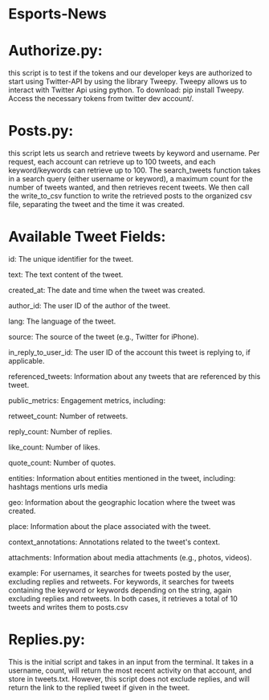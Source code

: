 # Esports-News

# Authorize.py:
this script is to test if the tokens and our developer keys are authorized to start using Twitter-API by using the library Tweepy. Tweepy allows us to interact with Twitter Api using python. To download: pip install Tweepy. Access the necessary tokens from twitter dev account/. 


# Posts.py:
this script lets us search and retrieve tweets by keyword and username. Per request, each account can retrieve up to 100 tweets, and each keyword/keywords can retrieve up to 100. The search_tweets function takes in a search query (either username or keyword), a maximum count for the number of tweets wanted, and then retrieves recent tweets. We then call the write_to_csv function to write the retrieved posts to the organized csv file, separating the tweet and the time it was created. 


# Available Tweet Fields:

id: The unique identifier for the tweet.

text: The text content of the tweet.

created_at: The date and time when the tweet was created.

author_id: The user ID of the author of the tweet.

lang: The language of the tweet.

source: The source of the tweet (e.g., Twitter for iPhone).

in_reply_to_user_id: The user ID of the account this tweet is replying to, if applicable.

referenced_tweets: Information about any tweets that are referenced by this tweet.

public_metrics: Engagement metrics, including:

retweet_count: Number of retweets.

reply_count: Number of replies.

like_count: Number of likes.

quote_count: Number of quotes.

entities: Information about entities mentioned in the tweet, including:
hashtags
mentions
urls
media

geo: Information about the geographic location where the tweet was created.

place: Information about the place associated with the tweet.

context_annotations: Annotations related to the tweet's context.

attachments: Information about media attachments (e.g., photos, videos).

example:
For usernames, it searches for tweets posted by the user, excluding replies and retweets. For keywords, it searches for tweets containing the keyword or keywords depending on the string, again excluding replies and retweets. In both cases, it retrieves a total of 10 tweets and writes them to posts.csv

# Replies.py:
This is the initial script and takes in an input from the terminal. It takes in a username, count, will return the most recent activity on that account, and store in tweets.txt. However, this script does not exclude replies, and will return the link to the replied tweet if given in the tweet. 
